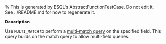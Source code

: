 % This is generated by ESQL's AbstractFunctionTestCase. Do not edit it. See ../README.md for how to regenerate it.

**Description**

Use `MULTI_MATCH` to perform a [multi-match query](/reference/query-languages/query-dsl/query-dsl-match-query.md#query-dsl-multi-match-query) on the specified field. This query builds on the match query to allow multi-field queries.

